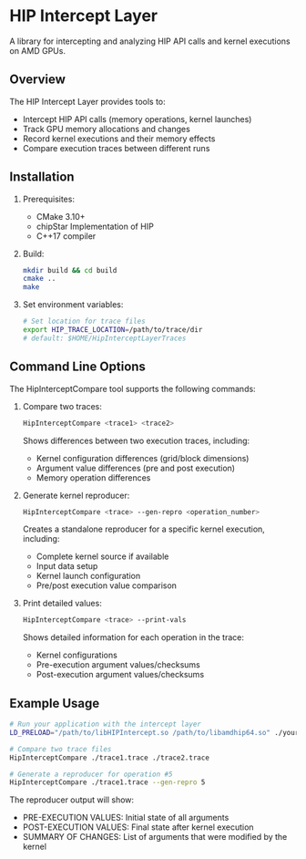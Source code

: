 # HIP Intercept Layer

A library for intercepting and analyzing HIP API calls and kernel executions on AMD GPUs.

## Overview

The HIP Intercept Layer provides tools to:
- Intercept HIP API calls (memory operations, kernel launches)
- Track GPU memory allocations and changes
- Record kernel executions and their memory effects
- Compare execution traces between different runs

## Installation

1. Prerequisites:
   - CMake 3.10+
   - chipStar Implementation of HIP
   - C++17 compiler

2. Build:
   ```bash
   mkdir build && cd build
   cmake ..
   make
   ```

3. Set environment variables:
   ```bash
   # Set location for trace files
   export HIP_TRACE_LOCATION=/path/to/trace/dir
   # default: $HOME/HipInterceptLayerTraces
   ```

## Command Line Options

The HipInterceptCompare tool supports the following commands:

1. Compare two traces:
   ```bash
   HipInterceptCompare <trace1> <trace2>
   ```
   Shows differences between two execution traces, including:
   - Kernel configuration differences (grid/block dimensions)
   - Argument value differences (pre and post execution)
   - Memory operation differences

2. Generate kernel reproducer:
   ```bash
   HipInterceptCompare <trace> --gen-repro <operation_number>
   ```
   Creates a standalone reproducer for a specific kernel execution, including:
   - Complete kernel source if available
   - Input data setup
   - Kernel launch configuration
   - Pre/post execution value comparison

3. Print detailed values:
   ```bash
   HipInterceptCompare <trace> --print-vals
   ```
   Shows detailed information for each operation in the trace:
   - Kernel configurations
   - Pre-execution argument values/checksums
   - Post-execution argument values/checksums

## Example Usage

```bash     
# Run your application with the intercept layer
LD_PRELOAD="/path/to/libHIPIntercept.so /path/to/libamdhip64.so" ./your_application

# Compare two trace files
HipInterceptCompare ./trace1.trace ./trace2.trace

# Generate a reproducer for operation #5
HipInterceptCompare ./trace1.trace --gen-repro 5
```

The reproducer output will show:
- PRE-EXECUTION VALUES: Initial state of all arguments
- POST-EXECUTION VALUES: Final state after kernel execution
- SUMMARY OF CHANGES: List of arguments that were modified by the kernel
